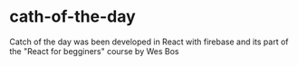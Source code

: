 # cath-of-the-day

Catch of the day was been developed in React with firebase and its part of the "React for begginers" course by Wes Bos
